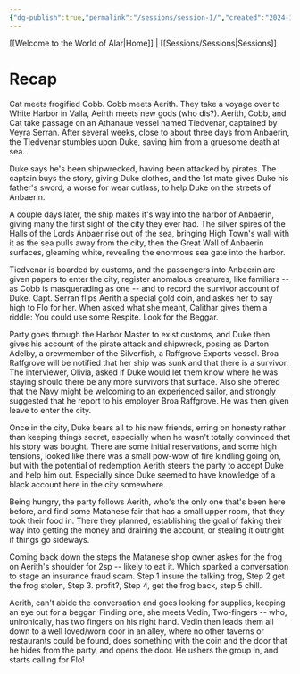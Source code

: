 ```yaml
---
{"dg-publish":true,"permalink":"/sessions/session-1/","created":"2024-11-15T17:09:08.970-08:00","updated":"2024-11-17T12:16:52.000-08:00"}
---
```


[[Welcome to the World of Alar\|Home]] | [[Sessions/Sessions\|Sessions]] 

# Recap
Cat meets frogified Cobb. Cobb meets Aerith. They take a voyage over to White Harbor in Valla, Aeirth meets new gods (who dis?). Aerith, Cobb, and Cat take passage on an Athanaue vessel named Tiedvenar, captained by Veyra Serran. After several weeks, close to about three days from Anbaerin, the Tiedvenar stumbles upon Duke, saving him from a gruesome death at sea. 

Duke says he's been shipwrecked, having been attacked by pirates. The captain buys the story, giving Duke clothes, and the 1st mate gives Duke his father's sword, a worse for wear cutlass, to help Duke on the streets of Anbaerin. 

A couple days later, the ship makes it's way into the harbor of Anbaerin, giving many the first sight of the city they ever had. The silver spires of the Halls of the Lords Anbaer rise out of the sea, bringing High Town's wall with it as the sea pulls away from the city, then the Great Wall of Anbaerin surfaces, gleaming white, revealing the enormous sea gate into the harbor. 

Tiedvenar is boarded by customs, and the passengers into Anbaerin are given papers to enter the city, register anomalous creatures, like familiars -- as Cobb is masquerading as one -- and to record the survivor account of Duke. Capt. Serran flips Aerith a special gold coin, and askes her to say high to Flo for her. When asked what she meant, Calithar gives them a riddle: You could use some Respite. Look for the Beggar.

Party goes through the Harbor Master to exist customs, and Duke then gives his account of the pirate attack and shipwreck, posing as Darton Adelby, a crewmember of the Silverfish, a Raffgrove Exports vessel. Broa Raffgrove will be notified that her ship was sunk and that there is a survivor. The interviewer, Olivia, asked if Duke would let them know where he was staying should there be any more survivors that surface. Also she offered that the Navy might be welcoming to an experienced sailor, and strongly suggested that he report to his employer Broa Raffgrove. He was then given leave to enter the city.

Once in the city, Duke bears all to his new friends, erring on honesty rather than keeping things secret, especially when he wasn't totally convinced that his story was bought. There are some initial reservations, and some high tensions, looked like there was a small pow-wow of fire kindling going on, but with the potential of redemption Aerith steers the party to accept Duke and help him out. Especially since Duke seemed to have knowledge of a black account here in the city somewhere. 

Being hungry, the party follows Aerith, who's the only one that's been here before, and find some Matanese fair that has a small upper room, that they took their food in. There they planned, establishing the goal of faking their way into getting the money and draining the account, or stealing it outright if things go sideways. 

Coming back down the steps the Matanese shop owner askes for the frog on Aerith's shoulder for 2sp -- likely to eat it. Which sparked a conversation to stage an insurance fraud scam. Step 1 insure the talking frog, Step 2 get the frog stolen, Step 3. profit?, Step 4, get the frog back, step 5 chill. 

Aerith, can't abide the conversation and goes looking for supplies, keeping an eye out for a beggar. Finding one, she meets Vedin, Two-fingers -- who, unironically, has two fingers on his right hand. Vedin then leads them all down to a well loved/worn door in an alley, where no other taverns or restaurants could be found, does something with the coin and the door that he hides from the party, and opens the door. He ushers the group in, and starts calling for Flo!